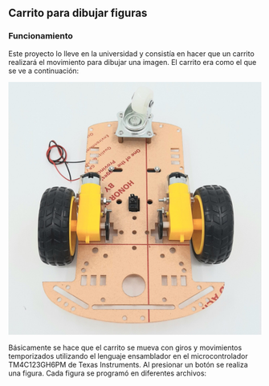 ## Carrito para dibujar figuras

### Funcionamiento

Este proyecto lo lleve en la universidad y consistía en hacer que un carrito realizará el movimiento para dibujar una imagen. El carrito era como el que se ve a continuación:

![Carrito de acrilíco](carrito.jpg)

Básicamente se hace que el carrito se mueva con giros y movimientos temporizados utilizando el lenguaje ensamblador en el microcontrolador TM4C123GH6PM de Texas Instruments. Al presionar un botón se realiza una figura. Cada figura se programó en diferentes archivos: 

